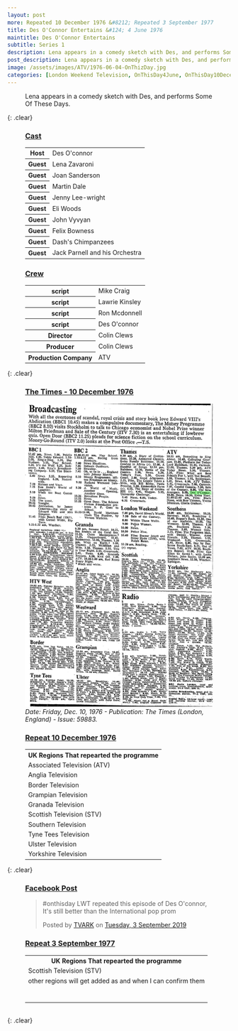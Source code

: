 ```yaml
---
layout: post
more: Repeated 10 December 1976 &#8212; Repeated 3 September 1977
title: Des O'Connor Entertains &#124; 4 June 1976
maintitle: Des O'Connor Entertains
subtitle: Series 1
description: Lena appears in a comedy sketch with Des, and performs Some Of These Days.
post_description: Lena appears in a comedy sketch with Des, and performs Some Of These Days.
image: /assets/images/ATV/1976-06-04-OnThizDay.jpg
categories: [London Weekend Television, OnThisDay4June, OnThisDay10December, OnThisDay3September]
---
```


<figure class="fig3">
Lena appears in a comedy sketch with Des, and performs Some Of These Days.
</figure>

{: .clear}

<figure class="fig1">
<h3 id="cast"><a href="#cast">Cast</a></h3>
<table>
<tr><th>Host</th><td>Des O'connor</td></tr>
<tr><th>Guest</th><td>Lena Zavaroni</td></tr>
<tr><th>Guest</th><td>Joan Sanderson</td></tr>
<tr><th>Guest</th><td>Martin Dale</td></tr>
<tr><th>Guest</th><td>Jenny Lee-wright</td></tr>
<tr><th>Guest</th><td>Eli Woods</td></tr>
<tr><th>Guest</th><td>John Vyvyan</td></tr>
<tr><th>Guest</th><td>Felix Bowness</td></tr>
<tr><th>Guest</th><td>Dash's Chimpanzees</td></tr>
<tr><th>Guest</th><td>Jack Parnell and his Orchestra</td></tr>
</table>
</figure>

<figure class="fig2">
<h3 id="crew"><a href="#crew">Crew</a></h3>
<table>
<tr><th>script</th><td>Mike Craig</td></tr>
<tr><th>script</th><td>Lawrie Kinsley</td></tr>
<tr><th>script</th><td>Ron Mcdonnell</td></tr>
<tr><th>script</th><td>Des O'connor</td></tr>
<tr><th>Director</th><td>Colin Clews</td></tr>
<tr><th>Producer</th><td>Colin Clews</td></tr>
<tr><th>Production Company</th><td>ATV</td></tr>
</table>
</figure>

{: .clear}

<figure class="fig1">
<h3 id="times"><a href="#times">The Times - 10 December 1976</a></h3>
<a href="/assets/images/newspapers/0FFO-1976-DEC10-029.jpeg"><img src="/assets/images/newspapers/0FFO-1976-DEC10-029.jpeg" class="full-width zoom-in" /></a>
<cite>Date: Friday,  Dec. 10, 1976 - Publication: The Times (London, England) - Issue: 59883.</cite>
</figure>

<figure class="fig2">
<h3 id="december"><a href="#december">Repeat 10 December 1976</a></h3>
<table>
<tr><th>UK Regions That repearted the programme</th></tr>
<tr><td>Associated Television (ATV)</td></tr>
<tr><td>Anglia Television</td></tr>
<tr><td>Border Television</td></tr>
<tr><td>Grampian Television</td></tr>
<tr><td>Granada Television</td></tr>
<tr><td>Scottish Television (STV)</td></tr>
<tr><td>Southern Television</td></tr>
<tr><td>Tyne Tees Television</td></tr>
<tr><td>Ulster Television</td></tr>
<tr><td>Yorkshire Television</td></tr>
</table>
</figure>

{: .clear}

<figure class="fig1">
<h3 id="facebook"><a href="#facebook">Facebook Post</a></h3>
<div id="fb-root"></div>
<script async defer crossorigin="anonymous" src="https://connect.facebook.net/en_GB/sdk.js#xfbml=1&version=v4.0"></script>
<div class="fb-post" data-href="https://facebook.com/tvark.org/photos/pb.125133210861721.-2207520000.1567679490./2999606830080997/?type=3&amp;theater" data-width="750" data-show-text="true"><blockquote cite="https://developers.facebook.com/tvark.org/photos/a.452266604815045/2999606830080997/?type=3" class="fb-xfbml-parse-ignore"><p>#onthisday LWT repeated this episode of Des O&#039;connor,  It&#039;s still better than the International pop prom</p>Posted by <a href="https://www.facebook.com/tvark.org/">TVARK</a> on&nbsp;<a href="https://developers.facebook.com/tvark.org/photos/a.452266604815045/2999606830080997/?type=3">Tuesday, 3 September 2019</a></blockquote></div>
</figure>

<figure class="fig2">
<h3 id="december"><a href="#december">Repeat 3 September 1977</a></h3>
<table>
<tr><th>UK Regions That repearted the programme</th></tr>
<tr><td>Scottish Television (STV)</td></tr>
<tr><td>other regions will get added as and when I can confirm them</td></tr>
<tr><td></td></tr>
<tr><td></td></tr>
<tr><td></td></tr>
<tr><td></td></tr>
<tr><td></td></tr>
<tr><td></td></tr>
<tr><td></td></tr>
</table>
</figure>

<br />{: .clear}

